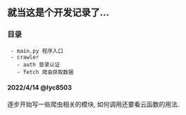 ## 就当这是个开发记录了...

### 目录
```
 - main.py 程序入口
 - crawler
   - auth 登录认证
   - fetch 爬虫获取数据
```

#### 2022/4/14 @lyc8503
逐步开始写一些爬虫相关的模块, 如何调用还要看云函数的用法.
